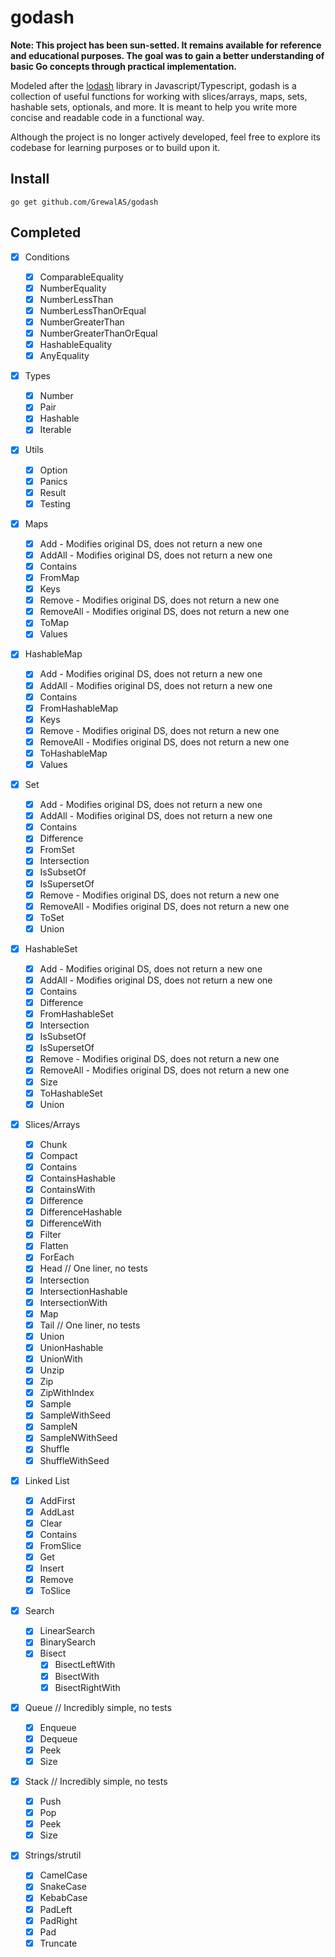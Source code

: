 # godash

**Note: This project has been sun-setted. It remains available for reference and
educational purposes. The goal was to gain a better understanding of basic Go
concepts through practical implementation.**

Modeled after the [lodash](https://lodash.com/) library in Javascript/Typescript,
godash is a collection of useful functions for working with slices/arrays, maps,
sets, hashable sets, optionals, and more. It is meant to help you write more
concise and readable code in a functional way.

Although the project is no longer actively developed, feel free to explore its
codebase for learning purposes or to build upon it.

## Install

```shell
go get github.com/GrewalAS/godash
```

## Completed

- [x] Conditions

  - [x] ComparableEquality
  - [x] NumberEquality
  - [x] NumberLessThan
  - [x] NumberLessThanOrEqual
  - [x] NumberGreaterThan
  - [x] NumberGreaterThanOrEqual
  - [x] HashableEquality
  - [x] AnyEquality

- [x] Types

  - [x] Number
  - [x] Pair
  - [x] Hashable
  - [x] Iterable

- [x] Utils

  - [x] Option
  - [x] Panics
  - [x] Result
  - [x] Testing

- [x] Maps

  - [x] Add - Modifies original DS, does not return a new one
  - [x] AddAll - Modifies original DS, does not return a new one
  - [x] Contains
  - [x] FromMap
  - [x] Keys
  - [x] Remove - Modifies original DS, does not return a new one
  - [x] RemoveAll - Modifies original DS, does not return a new one
  - [x] ToMap
  - [x] Values

- [x] HashableMap

  - [x] Add - Modifies original DS, does not return a new one
  - [x] AddAll - Modifies original DS, does not return a new one
  - [x] Contains
  - [x] FromHashableMap
  - [x] Keys
  - [x] Remove - Modifies original DS, does not return a new one
  - [x] RemoveAll - Modifies original DS, does not return a new one
  - [x] ToHashableMap
  - [x] Values

- [x] Set

  - [x] Add - Modifies original DS, does not return a new one
  - [x] AddAll - Modifies original DS, does not return a new one
  - [x] Contains
  - [x] Difference
  - [x] FromSet
  - [x] Intersection
  - [x] IsSubsetOf
  - [x] IsSupersetOf
  - [x] Remove - Modifies original DS, does not return a new one
  - [x] RemoveAll - Modifies original DS, does not return a new one
  - [x] ToSet
  - [x] Union

- [x] HashableSet

  - [x] Add - Modifies original DS, does not return a new one
  - [x] AddAll - Modifies original DS, does not return a new one
  - [x] Contains
  - [x] Difference
  - [x] FromHashableSet
  - [x] Intersection
  - [x] IsSubsetOf
  - [x] IsSupersetOf
  - [x] Remove - Modifies original DS, does not return a new one
  - [x] RemoveAll - Modifies original DS, does not return a new one
  - [x] Size
  - [x] ToHashableSet
  - [x] Union

- [x] Slices/Arrays

  - [x] Chunk
  - [x] Compact
  - [x] Contains
  - [x] ContainsHashable
  - [x] ContainsWith
  - [x] Difference
  - [x] DifferenceHashable
  - [x] DifferenceWith
  - [x] Filter
  - [x] Flatten
  - [x] ForEach
  - [x] Head // One liner, no tests
  - [x] Intersection
  - [x] IntersectionHashable
  - [x] IntersectionWith
  - [x] Map
  - [x] Tail // One liner, no tests
  - [x] Union
  - [x] UnionHashable
  - [x] UnionWith
  - [x] Unzip
  - [x] Zip
  - [x] ZipWithIndex
  - [x] Sample
  - [x] SampleWithSeed
  - [x] SampleN
  - [x] SampleNWithSeed
  - [x] Shuffle
  - [x] ShuffleWithSeed

- [x] Linked List

  - [x] AddFirst
  - [x] AddLast
  - [x] Clear
  - [x] Contains
  - [x] FromSlice
  - [x] Get
  - [x] Insert
  - [x] Remove
  - [x] ToSlice

- [x] Search

  - [x] LinearSearch
  - [x] BinarySearch
  - [x] Bisect
    - [x] BisectLeftWith
    - [x] BisectWith
    - [x] BisectRightWith

- [x] Queue // Incredibly simple, no tests

  - [x] Enqueue
  - [x] Dequeue
  - [x] Peek
  - [x] Size

- [x] Stack // Incredibly simple, no tests

  - [x] Push
  - [x] Pop
  - [x] Peek
  - [x] Size

- [x] Strings/strutil
  - [x] CamelCase
  - [x] SnakeCase
  - [x] KebabCase
  - [x] PadLeft
  - [x] PadRight
  - [x] Pad
  - [x] Truncate
